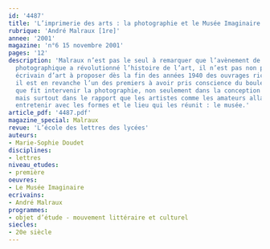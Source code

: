 ```yaml
---
id: '4487'
title: 'L’imprimerie des arts : la photographie et le Musée Imaginaire'
rubrique: 'André Malraux [1re]'
annee: '2001'
magazine: 'n°6 15 novembre 2001'
pages: '12'
description: 'Malraux n’est pas le seul à remarquer que l’avènement de la reproduction
  photographique a révolutionné l’histoire de l’art, il n’est pas non plus le seul
  écrivain d’art à proposer dès la fin des années 1940 des ouvrages richement illustrés,
  il est en revanche l’un des premiers à avoir pris conscience du bouleversement radical
  que fit intervenir la photographie, non seulement dans la conception du livre d’art,
  mais surtout dans le rapport que les artistes comme les amateurs allaient désormais
  entretenir avec les formes et le lieu qui les réunit : le musée.'
article_pdf: '4487.pdf'
magazine_special: Malraux
revue: 'L’école des lettres des lycées'
auteurs:
- Marie-Sophie Doudet
disciplines:
- lettres
niveau_etudes:
- première
oeuvres:
- Le Musée Imaginaire
ecrivains:
- André Malraux
programmes:
- objet d’étude - mouvement littéraire et culturel
siecles:
- 20e siècle
---
```

